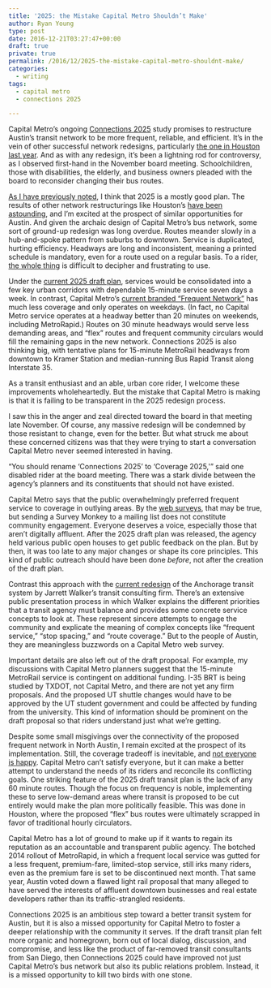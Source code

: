 ```yaml
---
title: '2025: the Mistake Capital Metro Shouldn’t Make'
author: Ryan Young
type: post
date: 2016-12-21T03:27:47+00:00
draft: true
private: true
permalink: /2016/12/2025-the-mistake-capital-metro-shouldnt-make/
categories:
  - writing
tags:
  - capital metro
  - connections 2025

---
```

Capital Metro&#8217;s ongoing [Connections 2025][1] study promises to restructure Austin&#8217;s transit network to be more frequent, reliable, and efficient. It&#8217;s in the vein of other successful network redesigns, particularly [the one in Houston last year][2]. And as with any redesign, it&#8217;s been a lightning rod for controversy, as I observed first-hand in the November board meeting. Schoolchildren, those with disabilities, the elderly, and business owners pleaded with the board to reconsider changing their bus routes.

[As I have previously noted][3], I think that 2025 is a mostly good plan. The results of other network restructurings like Houston&#8217;s [have been astounding][4], and I&#8217;m excited at the prospect of similar opportunities for Austin. And given the archaic design of Capital Metro&#8217;s bus network, some sort of ground-up redesign was long overdue. Routes meander slowly in a hub-and-spoke pattern from suburbs to downtown. Service is duplicated, hurting efficiency. Headways are long and inconsistent, meaning a printed schedule is mandatory, even for a route used on a regular basis. To a rider, [the whole thing][5] is difficult to decipher and frustrating to use.<!--more-->

Under the [current 2025 draft plan][6], services would be consolidated into a few key urban corridors with dependable 15-minute service seven days a week. In contrast, Capital Metro&#8217;s [current branded &#8220;Frequent Network&#8221;][7] has much less coverage and only operates on weekdays. (In fact, no Capital Metro service operates at a headway better than 20 minutes on weekends, including MetroRapid.) Routes on 30 minute headways would serve less demanding areas, and &#8220;flex&#8221; routes and frequent community circulars would fill the remaining gaps in the new network. Connections 2025 is also thinking big, with tentative plans for 15-minute MetroRail headways from downtown to Kramer Station and median-running Bus Rapid Transit along Interstate 35.

As a transit enthusiast and an able, urban core rider, I welcome these improvements wholeheartedly. But the mistake that Capital Metro is making is that it is failing to be transparent in the 2025 redesign process.

I saw this in the anger and zeal directed toward the board in that meeting late November. Of course, any massive redesign will be condemned by those resistant to change, even for the better. But what struck me about these concerned citizens was that they were trying to start a conversation Capital Metro never seemed interested in having.

&#8220;You should rename &#8216;Connections 2025&#8217; to &#8216;Coverage 2025,'&#8221; said one disabled rider at the board meeting. There was a stark divide between the agency&#8217;s planners and its constituents that should not have existed.

Capital Metro says that the public overwhelmingly preferred frequent service to coverage in outlying areas. By the [web surveys][8], that may be true, but sending a Survey Monkey to a mailing list does not constitute community engagement. Everyone deserves a voice, especially those that aren&#8217;t digitally affluent. After the 2025 draft plan was released, the agency held various public open houses to get public feedback on the plan. But by then, it was too late to any major changes or shape its core principles. This kind of public outreach should have been done _before_, not after the creation of the draft plan.

Contrast this approach with the [current redesign][9] of the Anchorage transit system by Jarrett Walker&#8217;s transit consulting firm. There&#8217;s an extensive public presentation process in which Walker explains the different priorities that a transit agency must balance and provides some concrete service concepts to look at. These represent sincere attempts to engage the community and explicate the meaning of complex concepts like &#8220;frequent service,&#8221; &#8220;stop spacing,&#8221; and &#8220;route coverage.&#8221; But to the people of Austin, they are meaningless buzzwords on a Capital Metro web survey.

Important details are also left out of the draft proposal. For example, my discussions with Capital Metro planners suggest that the 15-minute MetroRail service is contingent on additional funding. I-35 BRT is being studied by TXDOT, not Capital Metro, and there are not yet any firm proposals. And the proposed UT shuttle changes would have to be approved by the UT student government and could be affected by funding from the university. This kind of information should be prominent on the draft proposal so that riders understand just what we&#8217;re getting.

Despite some small misgivings over the connectivity of the proposed frequent network in North Austin, I remain excited at the prospect of its implementation. Still, the coverage tradeoff is inevitable, and [not everyone is happy][10]. Capital Metro can&#8217;t satisfy everyone, but it can make a better attempt to understand the needs of its riders and reconcile its conflicting goals. One striking feature of the 2025 draft transit plan is the lack of any 60 minute routes. Though the focus on frequency is noble, implementing these to serve low-demand areas where transit is proposed to be cut entirely would make the plan more politically feasible. This was done in Houston, where the proposed &#8220;flex&#8221; bus routes were ultimately scrapped in favor of traditional hourly circulators.

Capital Metro has a lot of ground to make up if it wants to regain its reputation as an accountable and transparent public agency. The botched 2014 rollout of MetroRapid, in which a frequent local service was gutted for a less frequent, premium-fare, limited-stop service, still irks many riders, even as the premium fare is set to be discontinued next month. That same year, Austin voted down a flawed light rail proposal that many alleged to have served the interests of affluent downtown businesses and real estate developers rather than its traffic-strangled residents.

Connections 2025 is an ambitious step toward a better transit system for Austin, but it is also a missed opportunity for Capital Metro to foster a deeper relationship with the community it serves. If the draft transit plan felt more organic and homegrown, born out of local dialog, discussion, and compromise, and less like the product of far-removed transit consultants from San Diego, then Connections 2025 could have improved not just Capital Metro&#8217;s bus network but also its public relations problem. Instead, it is a missed opportunity to kill two birds with one stone.

 [1]: http://connections2025.org/
 [2]: http://humantransit.org/2015/08/houston-welcome-to-your-new-network.html
 [3]: /2016/11/16/a-speech-i-gave-at-todays-capital-metro-board-meeting/
 [4]: http://www.citylab.com/commute/2016/08/houston-bus-system-ridership/496313/
 [5]: https://capmetro.org/uploadedFiles/Capmetroorg/Schedules_and_Maps/System_Map.pdf
 [6]: http://connections2025.org/draft-plan/
 [7]: https://capmetro.org/uploadedFiles/New2016/Plan_Your_Trip/Schedules_and_Maps/High%20Frequency%20Routes.pdf
 [8]: http://connections2025.org/wp-uploads/2016/04/MARCH-BOD-Connections-2025-03_21_16.pdf
 [9]: http://www.muni.org/Departments/transit/PeopleMover/Pages/TransitTalks.aspx
 [10]: http://reportingtexas.com/capmetro-2025-plan-leaves-some-austin-bus-riders-behind/